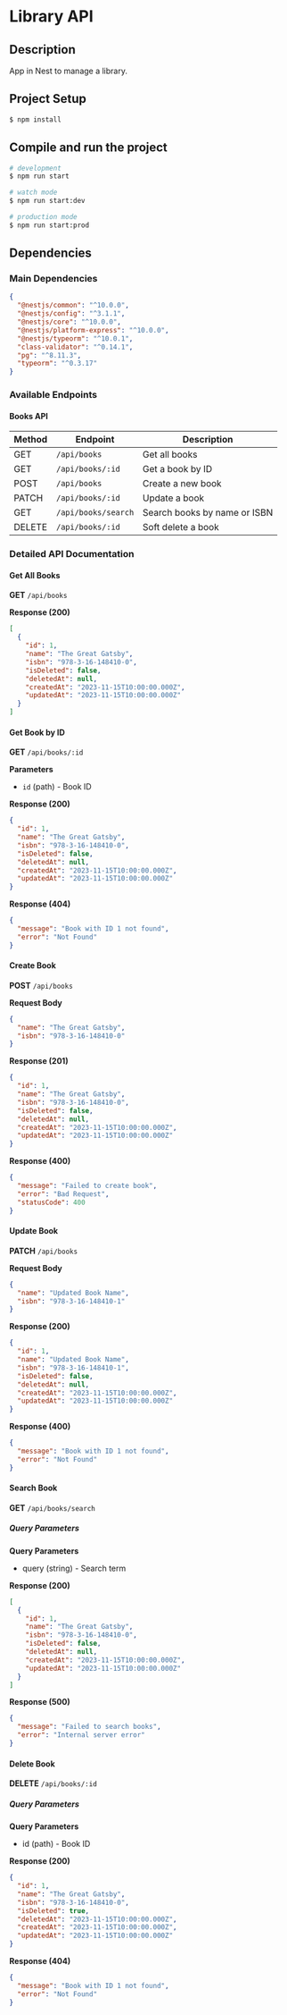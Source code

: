 # Library API

## Description

App in Nest to manage a library.

## Project Setup

```bash
$ npm install
```

## Compile and run the project

```bash
# development
$ npm run start

# watch mode
$ npm run start:dev

# production mode
$ npm run start:prod
```

## Dependencies

### Main Dependencies

```json
{
  "@nestjs/common": "^10.0.0",
  "@nestjs/config": "^3.1.1",
  "@nestjs/core": "^10.0.0",
  "@nestjs/platform-express": "^10.0.0",
  "@nestjs/typeorm": "^10.0.1",
  "class-validator": "^0.14.1",
  "pg": "^8.11.3",
  "typeorm": "^0.3.17"
}
```

### Available Endpoints

#### Books API

| Method | Endpoint            | Description                  |
| ------ | ------------------- | ---------------------------- |
| GET    | `/api/books`        | Get all books                |
| GET    | `/api/books/:id`    | Get a book by ID             |
| POST   | `/api/books`        | Create a new book            |
| PATCH  | `/api/books/:id`    | Update a book                |
| GET    | `/api/books/search` | Search books by name or ISBN |
| DELETE | `/api/books/:id`    | Soft delete a book           |

### Detailed API Documentation

#### Get All Books

**GET** `/api/books`

**Response (200)**

```json
[
  {
    "id": 1,
    "name": "The Great Gatsby",
    "isbn": "978-3-16-148410-0",
    "isDeleted": false,
    "deletedAt": null,
    "createdAt": "2023-11-15T10:00:00.000Z",
    "updatedAt": "2023-11-15T10:00:00.000Z"
  }
]
```

#### Get Book by ID

**GET** `/api/books/:id`

**Parameters**

- `id` (path) - Book ID

**Response (200)**

```json
{
  "id": 1,
  "name": "The Great Gatsby",
  "isbn": "978-3-16-148410-0",
  "isDeleted": false,
  "deletedAt": null,
  "createdAt": "2023-11-15T10:00:00.000Z",
  "updatedAt": "2023-11-15T10:00:00.000Z"
}
```

**Response (404)**

```json
{
  "message": "Book with ID 1 not found",
  "error": "Not Found"
}
```

#### Create Book

**POST** `/api/books`

**Request Body**

```json
{
  "name": "The Great Gatsby",
  "isbn": "978-3-16-148410-0"
}
```

**Response (201)**

```json
{
  "id": 1,
  "name": "The Great Gatsby",
  "isbn": "978-3-16-148410-0",
  "isDeleted": false,
  "deletedAt": null,
  "createdAt": "2023-11-15T10:00:00.000Z",
  "updatedAt": "2023-11-15T10:00:00.000Z"
}
```

**Response (400)**

```json
{
  "message": "Failed to create book",
  "error": "Bad Request",
  "statusCode": 400
}
```

#### Update Book

**PATCH** `/api/books`

**Request Body**

```json
{
  "name": "Updated Book Name",
  "isbn": "978-3-16-148410-1"
}
```

**Response (200)**

```json
{
  "id": 1,
  "name": "Updated Book Name",
  "isbn": "978-3-16-148410-1",
  "isDeleted": false,
  "deletedAt": null,
  "createdAt": "2023-11-15T10:00:00.000Z",
  "updatedAt": "2023-11-15T10:00:00.000Z"
}
```

**Response (400)**

```json
{
  "message": "Book with ID 1 not found",
  "error": "Not Found"
}
```

#### Search Book

**GET** `/api/books/search`

##### Query Parameters

**Query Parameters**

- query (string) - Search term

**Response (200)**

```json
[
  {
    "id": 1,
    "name": "The Great Gatsby",
    "isbn": "978-3-16-148410-0",
    "isDeleted": false,
    "deletedAt": null,
    "createdAt": "2023-11-15T10:00:00.000Z",
    "updatedAt": "2023-11-15T10:00:00.000Z"
  }
]
```

**Response (500)**

```json
{
  "message": "Failed to search books",
  "error": "Internal server error"
}
```

#### Delete Book

**DELETE** `/api/books/:id`

##### Query Parameters

**Query Parameters**

- id (path) - Book ID

**Response (200)**

```json
{
  "id": 1,
  "name": "The Great Gatsby",
  "isbn": "978-3-16-148410-0",
  "isDeleted": true,
  "deletedAt": "2023-11-15T10:00:00.000Z",
  "createdAt": "2023-11-15T10:00:00.000Z",
  "updatedAt": "2023-11-15T10:00:00.000Z"
}
```

**Response (404)**

```json
{
  "message": "Book with ID 1 not found",
  "error": "Not Found"
}
```
